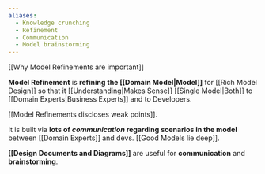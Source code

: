 ```yaml
---
aliases:
  - Knowledge crunching
  - Refinement
  - Communication
  - Model brainstorming
---
```

[[Why Model Refinements are important]]

**Model Refinement** is **refining the [[Domain Model|Model]]**  for [[Rich Model Design]] so that it [[Understanding|Makes Sense]] [[Single Model|Both]] to [[Domain Experts|Business Experts]] and to Developers.

[[Model Refinements discloses weak points]].

It is built via **lots of _communication_ regarding scenarios in the model** between [[Domain Experts]] and devs. [[Good Models lie deep]].

**[[Design Documents and Diagrams]]** are useful for **communication** and **brainstorming**.
